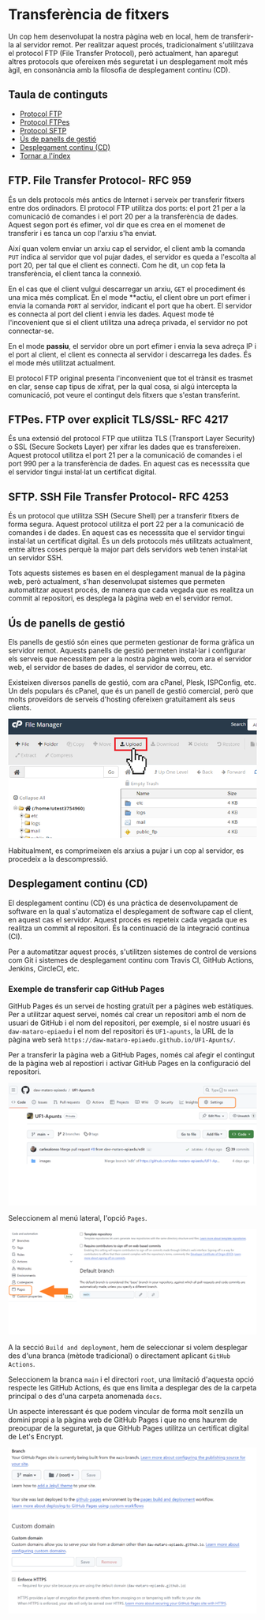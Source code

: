 # Transferència de fitxers

Un cop hem desenvolupat la nostra pàgina web en local, hem de transferir-la al servidor remot. Per realitzar aquest procés, tradicionalment s'utilitzava el protocol FTP (File Transfer Protocol), però actualment, han aparegut altres protocols que ofereixen més seguretat i un desplegament molt més àgil, en consonància amb la filosofia de desplegament continu (CD).

## Taula de continguts

- [Protocol FTP](#ftp-file-transfer-protocol--rfc-959)
- [Protocol FTPes](#ftpes-ftp-over-explicit-tlsssl--rfc-4217)
- [Protocol SFTP](#sftp-ssh-file-transfer-protocol--rfc-4253)
- [Ús de panells de gestió](#ús-de-panells-de-gestió)
- [Desplegament continu (CD)](#desplegament-continu-cd)
- [Tornar a l'índex](/README.md)

## FTP. File Transfer Protocol- RFC 959

És un dels protocols més antics de Internet i serveix per transferir fitxers entre dos ordinadors. El protocol FTP utilitza dos ports: el port 21 per a la comunicació de comandes i el port 20 per a la transferència de dades. Aquest segon port és efímer, vol dir que es crea en el momenet de transferir i es tanca un cop l'arxiu s'ha enviat.

Així quan volem enviar un arxiu cap el servidor, el client amb la comanda `PUT` indica al servidor que vol pujar dades, el servidor es queda a l'escolta al port 20, per tal que el client es connecti. Com  he dit, un cop feta la transferència, el client tanca la connexió.

En el cas que el client vulgui descarregar un arxiu, `GET` el procediment és una mica més complicat. En el mode **actiu, el client obre un port efímer i envia la comanda `PORT` al servidor, indicant el port que ha obert. El servidor es connecta al port del client i envia les dades. Aquest mode té l'incovenient que si el client utilitza una adreça privada, el servidor no pot connectar-se.

En el mode **passiu**, el servidor obre un port efímer i envia la seva adreça IP i el port al client, el client es connecta al servidor i descarrega les dades. És el mode més utilitzat actualment.

El protocol FTP original presenta l'inconvenient que tot el trànsit es trasmet en clar, sense cap tipus de xifrat, per la qual cosa, si algú intercepta la comunicació, pot veure el contingut dels fitxers que s'estan transferint.

## FTPes. FTP over explicit TLS/SSL- RFC 4217

És una extensió del protocol FTP que utilitza TLS (Transport Layer Security) o SSL (Secure Sockets Layer) per xifrar les dades que es transfereixen. Aquest protocol utilitza el port 21 per a la comunicació de comandes i el port 990 per a la transferència de dades. En aquest cas es necesssita que el servidor tingui instal·lat un certificat digital.

## SFTP. SSH File Transfer Protocol- RFC 4253

És un protocol que utilitza SSH (Secure Shell) per a transferir fitxers de forma segura. Aquest protocol utilitza el port 22 per a la comunicació de comandes i de dades. En aquest cas es necesssita que el servidor tingui instal·lat un certificat digital. És un dels protocols més utilitzats actualment, entre altres coses perquè la major part dels servidors web tenen instal·lat un servidor SSH.

Tots aquests sistemes es basen en el desplegament manual de la pàgina web, però actualment, s'han desenvolupat sistemes que permeten automatitzar aquest procés, de manera que cada vegada que es realitza un commit al repositori, es desplega la pàgina web en el servidor remot.

## Ús de panells de gestió

Els panells de gestió són eines que permeten gestionar de forma gràfica un servidor remot. Aquests panells de gestió permeten instal·lar i configurar els serveis que necessitem per a la nostra pàgina web, com ara el servidor web, el servidor de bases de dades, el servidor de correu, etc.

Existeixen diversos panells de gestió, com ara cPanel, Plesk, ISPConfig, etc. Un dels populars és cPanel, que és un panell de gestió comercial, però que molts proveïdors de serveis d'hosting ofereixen gratuïtament als seus clients.

![cPanel](images/transferencia/cpanel.jpg)

Habitualment, es comprimeixen els arxius a pujar i un cop al servidor, es procedeix a la descompressió.

## Desplegament continu (CD)

El desplegament continu (CD) és una pràctica de desenvolupament de software en la qual s'automatiza el desplegament de software cap el client, en aquest cas el servidor. Aquest procés es repeteix cada vegada que es realitza un commit al repositori. És la continuació de la integració contínua (CI).

Per a automatitzar aquest procés, s'utilitzen sistemes de control de versions com Git i sistemes de desplegament continu com Travis CI, GitHub Actions, Jenkins, CircleCI, etc.

### Exemple de transferir cap GitHub Pages

GitHub Pages és un servei de hosting gratuït per a pàgines web estàtiques. Per a utilitzar aquest servei, només cal crear un repositori amb el nom de usuari de GitHub i el nom del repositori, per exemple, si el nostre usuari és `daw-mataro-epiaedu` i el nom del repositori és `UF1-apunts`, la URL de la pàgina web serà `https://daw-mataro-epiaedu.github.io/UF1-Apunts/`.

Per a transferir la pàgina web a GitHub Pages, només cal afegir el contingut de la pàgina web al repostiori i activar GitHub Pages en la configuració del repositori.

![GitHub Pages](images/transferencia/gh-pages01.png)

Seleccionem al menú lateral, l'opció `Pages`.

![GitHub Pages](images/transferencia/gh-pages02.png)

A la secció `Build and deployment`, hem de seleccionar si volem desplegar des d'una branca (mètode tradicional) o directament aplicant `GitHub Actions`.

Seleccionem la branca `main` i el directori `root`, una limitació d'aquesta opció respecte les GitHub Actions, és que ens limita a desplegar des de la carpeta principal o des d'una carpeta anomenada `docs`.

Un aspecte interessant és que podem vincular de forma molt senzilla un domini propi a la pàgina web de GitHub Pages i que no ens haurem de preocupar de la seguretat, ja que GitHub Pages utilitza un certificat digital de Let's Encrypt.

![GitHub Pages](images/transferencia/gh-pages03.png)
